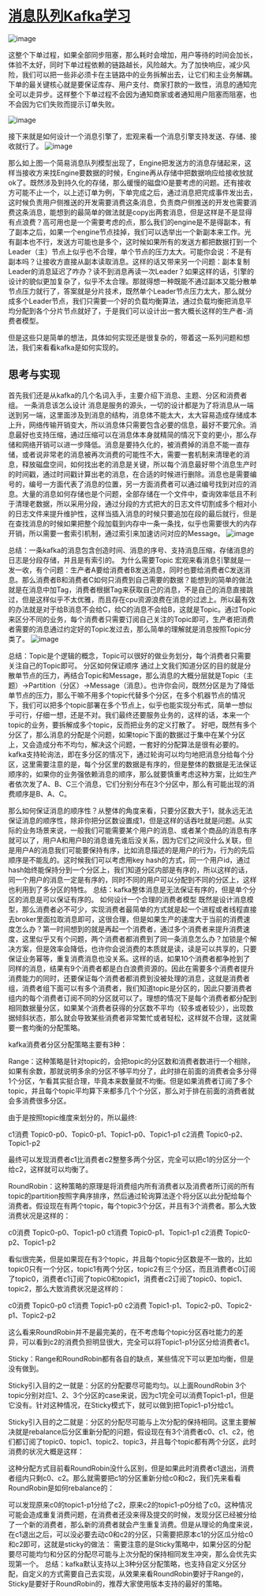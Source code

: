 # [消息队列Kafka学习](https://github.com/maminglang/minglang_blog/issues/1)


![image](https://user-images.githubusercontent.com/22972346/158500100-08edc531-01b9-4060-ab93-87c7d4cc7b7a.png)

这整个下单过程，如果全部同步阻塞，那么耗时会增加，用户等待的时间会加长，体验不太好，同时下单过程依赖的链路越长，风险越大。为了加快响应，减少风险，我们可以把一些非必须卡在主链路中的业务拆解出去，让它们和主业务解耦。下单的最关键核心就是要保证库存、用户支付、商家打款的一致性，消息的通知完全可以走异步。这样整个下单过程不会因为通知商家或者通知用户阻塞而阻塞，也不会因为它们失败而提示订单失败。

![image](https://user-images.githubusercontent.com/22972346/158500145-04bfeb6c-b27f-4688-b465-abe0a8229631.png)

接下来就是如何设计一个消息引擎了，宏观来看一个消息引擎支持发送、存储、接收就行了。
![image](https://user-images.githubusercontent.com/22972346/158500157-b88a75cc-8057-467d-a44d-c8935359acdc.png)

那么如上图一个简易消息队列模型出现了，Engine把发送方的消息存储起来，这样当接收方来找Engine要数据的时候，Engine再从存储中把数据响应给接收放就ok了。既然涉及到持久化的存储，那么缓慢的磁盘IO是要考虑的问题。还有接收方可能不止一个，以上述订单为例，下单完成之后，通过消息把完成事件发出去，这时候负责用户侧推送的开发需要消费这条消息，负责商户侧推送的开发也需要消费这条消息，能想到的最简单的做法就是copy出两套消息，但是这样是不是显得有点浪费？高可用也是一个需要考虑的点，那么我们的engine是不是得副本，有了副本之后，如果一个engine节点挂掉，我们可以选举出一个新副本来工作。光有副本也不行，发送方可能也是多个，这时候如果所有的发送方都把数据打到一个Leader（主）节点上似乎也不合理，单个节点的压力太大。可能你会说：不是有副本吗？让接收方直接从副本读取消息。这样的话又带来另一个问题：副本复制Leader的消息延迟了咋办？读不到消息再读一次Leader？如果这样的话，引擎的设计的貌似更加复杂了，似乎不太合理。那就得想一种既能不通过副本又能分散单节点压力就行了，答案就是分片技术，既然单个Leader节点压力太大，那么就分成多个Leader节点，我们只需要一个好的负载均衡算法，通过负载均衡把消息平均分配到各个分片节点就好了，于是我们可以设计出一套大概长这样的生产者-消费者模型。

但是这些只是简单的想法，具体如何实现还是很复杂的，带着这一系列问题和想法，我们来看看kafka是如何实现的。
## 思考与实现
首先我们还是从kafka的几个名词入手，主要介绍下消息、主题、分区和消费者组。
一条消息该怎么设计
消息是服务的源头，一切的设计都是为了将消息从一端送到另一端，这里面涉及到消息的结构，消息体不能太大，太大容易造成存储成本上升，网络传输开销变大，所以消息体只需要包含必要的信息，最好不要冗余。消息最好也支持压缩，通过压缩可以在消息体本身就精简的情况下变的更小，那么存储和网络开销可以进一步降低。消息是要持久化的，被消费掉的消息不能一直存储，或者说非常老的消息被再次消费的可能性不大，需要一套机制来清理老的消息，释放磁盘空间，如何找出老的消息是关键，所以每个消息最好带个消息生产时的时间戳，通过时间戳计算出老的消息，在合适的时候进行删除。消息也是需要编号的，编号一方面代表了消息的位置，另一方面消费者可以通过编号找到对应的消息。大量的消息如何存储也是个问题，全部存储在一个文件中，查询效率低且不利于清理老数据，所以采用分段，通过分段的方式把大的日志文件切割成多个相对小的日志文件来提升维护性，这样当插入消息的时候只要追加在段的最后就行，但是在查找消息的时候如果把整个段加载到内存中一条一条找，似乎也需要很大的内存开销，所以需要一套索引机制，通过索引来加速访问对应的Message。
![image](https://user-images.githubusercontent.com/22972346/158500312-b49dc866-6f54-4bad-96a7-9eab39c232ea.png)

总结：一条kafka的消息包含创造时间、消息的序号、支持消息压缩，存储消息的日志是分段存储，并且是有索引的。
为什么需要Topic
宏观来看消息引擎就是一发一收，有个问题：生产者A要给消费者B发送消息，同时也要给消费者C发送消息。那么消费者B和消费者C如何只消费到自己需要的数据？能想到的简单的做法就是在消息中加Tag，消费者根据Tag来获取自己的消息，不是自己的消息直接跳过，但是这样似乎不太优雅，而且存在cpu资源浪费在消息的过滤上。所以最有效的办法就是对于给B消息不会给C，给C的消息不会给B，这就是Topic。通过Topic来区分不同的业务，每个消费者只需要订阅自己关注的Topic即可，生产者把消费者需要的消息通过约定好的Topic发过去，那么简单的理解就是消息按照Topic分类了。
![image](https://user-images.githubusercontent.com/22972346/158500238-0e525cbd-b475-41df-831b-f4526f81ca3e.png)

总结：Topic是个逻辑的概念，Topic可以很好的做业务划分，每个消费者只需要关注自己的Topic即可。
分区如何保证顺序
通过上文我们知道分区的目的就是分散单节点的压力，再结合Topic和Message，那么消息的大概分层就是Topic（主题）->Partition（分区）->Message（消息）。也许你会问，既然分区是为了降低单节点的压力，那么干嘛不用多个topic代替多个分区，在多个机器节点的情况下，我们可以把多个topic部署在多个节点上，似乎也能实现分布式，简单一想似乎可行，仔细一想，还是不对。我们最终还要服务业务的，这样的话，本来一个topic的业务，要拆解成多个topic，反而把业务的定义打散了。
好吧，既然有多个分区了，那么消息的分配是个问题，如果topic下面的数据过于集中在某个分区上，又会造成分布不均匀，解决这个问题，一套好的分配算法是很有必要的。
kafka支持轮询法，即在多分区的情况下，通过轮询可以均匀地把消息分给每个分区，这里需要注意的是，每个分区里的数据是有序的，但是整体的数据是无法保证顺序的，如果你的业务强依赖消息的顺序，那么就要慎重考虑这种方案，比如生产者依次发了A、B、C三个消息，它们分别分布在3个分区中，那么有可能出现的消费顺序是B、A、C。

那么如何保证消息的顺序性？从整体的角度来看，只要分区数大于1，就永远无法保证消息的顺序性，除非你把分区数设置成1，但是这样的话吞吐就是问题。从实际的业务场景来说，一般我们可能需要某个用户的消息、或者某个商品的消息有序就可以了，用户A和用户B的消息谁先谁后没关系，因为它们之间没什么关联，但是用户A的消息我们可能要保持有序，比如消息描述的是用户的行为，行为的先后顺序是不能乱的。这时候我们可以考虑用key hash的方式，同一个用户id，通过hash始终能保持分到一个分区上，我们知道分区内部是有序的，所以这样的话，同一个用户的消息一定是有序的，同时不同的用户可以分配到不同的分区上，这样也利用到了多分区的特性。
总结：kafka整体消息是无法保证有序的，但是单个分区的消息是可以保证有序的。
如何设计一个合理的消费者模型
既然是设计消息模型，那么消费者必不可少，实现消费者最简单的方式就是起一个进程或者线程直接去broker里面拉取消息即可，这很合理，但是如果生产的速度大于当前的消费速度怎么办？第一时间想到的就是再起一个消费者，通过多个消费者来提升消费速度，这里似乎又有个问题，两个消费者都消费到了同一条消息怎么办？加锁是个解决方案，但是效率会降低，也许你会说消费的本质就是读，读是可以共享的，只要保证业务幂等，重复消费消息也没关系。这样的话，如果10个消费者都争抢到了同样的消息，结果有9个消费者都是白白浪费资源的。因此在需要多个消费者提升消费能力的同时，还要保证每个消费者都消费到没被处理的消息，这就是消费者组，消费者组下面可以有多个消费者，我们知道topic是分区的，因此只要消费者组内的每个消费者订阅不同的分区就可以了。理想的情况下是每个消费者都分配到相同数据量分区，如果某个消费者获得的分区数不平均（较多或者较少），出现数据倾斜状态，那么就会导致某些消费者非常繁忙或者轻松，这样就不合理，这就需要一套均衡的分配策略。

kafka消费者分区分配策略主要有3种：

Range：这种策略是针对topic的，会把topic的分区数和消费者数进行一个相除，如果有余数，那就说明多余的分区不够平均分了，此时排在前面的消费者会多分得1个分区，乍看其实挺合理，毕竟本来数量就不均衡。但是如果消费者订阅了多个topic，并且每个topic平均算下来都多几个个分区，那么对于排在前面的消费者就会多消费很多分区。


由于是按照topic维度来划分的，所以最终:

c1消费 Topic0-p0、Topic0-p1、Topic1-p0、Topic1-p1
c2消费 Topic0-p2、Topic1-p2

最终可以发现消费者c1比消费者c2整整多两个分区，完全可以把c1的分区分一个给c2，这样就可以均衡了。

RoundRobin：这种策略的原理是将消费组内所有消费者以及消费者所订阅的所有topic的partition按照字典序排序，然后通过轮询算法逐个将分区以此分配给每个消费者。假设现在有两个topic，每个topic3个分区，并且有3个消费者。那么大致消费状况是这样的：



c0消费 Topic0-p0、Topic1-p0
c1消费 Topic0-p1、Topic1-p1
c2消费 Topic0-p2、Topic1-p2

看似很完美，但是如果现在有3个topic，并且每个topic分区数是不一致的，比如topic0只有一个分区，topic1有两个分区，topic2有三个分区，而且消费者c0订阅了topic0，消费者c1订阅了topic0和topic1，消费者c2订阅了topic0、topic1、topic2，那么大致消费状况是这样的：


c0消费 Topic0-p0
c1消费 Topic1-p0
c2消费 Topic1-p1、Topic2-p0、Topic2-p1、Topic2-p2

这么看来RoundRobin并不是最完美的，在不考虑每个topic分区吞吐能力的差异，可以看到c2的消费负担明显很大，完全可以将Topic1-p1分区分给消费者c1。

Sticky：Range和RoundRobin都有各自的缺点，某些情况下可以更加均衡，但是没有做到。

Sticky引入目的之一就是：分区的分配要尽可能均匀。以上面RoundRobin 3个topic分别对应1、2、3个分区的case来说，因为c1完全可以消费Topic1-p1，但是它没有。针对这种情况，在Sticky模式下，就可以做到把Topic1-p1分给c1。

Sticky引入目的之二就是：分区的分配尽可能与上次分配的保持相同。这里主要解决就是rebalance后分区重新分配的问题，假设现在有3个消费者c0、c1、c2，他们都订阅了topic0、topic1、topic2、topic3，并且每个topic都有两个分区，此时消费的状况大概是这样：

这种分配方式目前看RoundRobin没什么区别，但是如果此时消费者c1退出，消费者组内只剩c0、c2。那么就需要把c1的分区重新分给c0和c2，我们先来看看RoundRobin是如何rebalance的：

可以发现原来c0的topic1-p1分给了c2，原来c2的topic1-p0分给了c0。这种情况可能会造成重复消费问题，在消费者还没来得及提交的时候，发现分区已经被分给了一个新的消费者，那么新的消费者就会产生重复消费。但是从理论的角度来说，在c1退出之后，可以没必要去动c0和c2的分区，只需要把原本c1的分区瓜分给c0和c2即可，这就是sticky的做法：
需要注意的是Sticky策略中，如果分区的分配要尽可能均匀和分区的分配尽可能与上次分配的保持相同发生冲突，那么会优先实现第一个。
总结：kafka默认支持以上3种分区分配策略，也支持自定义分区分配，自定义的方式需要自己去实现，从效果来看RoundRobin要好于Range的，Sticky是要好于RoundRobin的，推荐大家使用版本支持的最好的策略。
